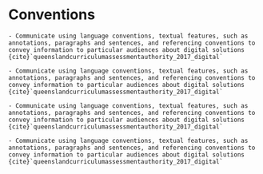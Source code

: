# Conventions

```{admonition} Unit 1 subject matter covered:
- Communicate using language conventions, textual features, such as annotations, paragraphs and sentences, and referencing conventions to convey information to particular audiences about digital solutions
{cite}`queenslandcurriculumassessmentauthority_2017_digital`
```

```{admonition} Unit 2 subject matter covered:
- Communicate using language conventions, textual features, such as annotations, paragraphs and sentences, and referencing conventions to convey information to particular audiences about digital solutions
{cite}`queenslandcurriculumassessmentauthority_2017_digital`
```

```{admonition} Unit 3 subject matter covered:
- Communicate using language conventions, textual features, such as annotations, paragraphs and sentences, and referencing conventions to convey information to particular audiences about digital solutions
{cite}`queenslandcurriculumassessmentauthority_2017_digital`
```

```{admonition} Unit 4 subject matter covered:
- Communicate using language conventions, textual features, such as annotations, paragraphs and sentences, and referencing conventions to convey information to particular audiences about digital solutions
{cite}`queenslandcurriculumassessmentauthority_2017_digital`
```